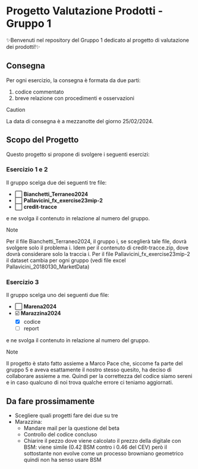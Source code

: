 # Progetto Valutazione Prodotti - Gruppo 1

✨Benvenuti nel repository del Gruppo 1 dedicato al progetto di valutazione dei prodotti!✨

## Consegna

Per ogni esercizio, la consegna è formata da due parti: 
1) codice commentato
2) breve relazione con procedimenti e osservazioni

> [!CAUTION]
> La data di consegna è a mezzanotte del giorno 25/02/2024.

## Scopo del Progetto

Questo progetto si propone di svolgere i seguenti esercizi: 

### Esercizio 1 e 2

Il gruppo scelga due dei seguenti tre file:

- ⬜ **Bianchetti_Terraneo2024** 
- ⬜ **Pallavicini_fx_exercise23mip-2** 
- ⬜ **credit-tracce**

e ne svolga il contenuto in relazione al numero del gruppo.

> [!NOTE]
> Per il file Bianchetti_Terraneo2024, il gruppo i, se sceglierà tale file, dovrà svolgere solo il problema i.
Idem per il contenuto di credit-tracce.zip, dove dovrà considerare solo la traccia i.
Per il file Pallavicini_fx_exercise23mip-2 il dataset cambia per ogni gruppo (vedi file excel Pallavicini_20180130_MarketData)

### Esercizio 3

Il gruppo scelga uno dei seguenti due file:

- ⬜ **Marena2024**
- ☑️ **Marazzina2024**
  - [x] codice
  - [ ] report

e ne svolga il contenuto in relazione al numero del gruppo.

> [!NOTE]
> Il progetto è stato fatto assieme a Marco Pace che, siccome fa parte del gruppo 5 e aveva esattamente il nostro stesso quesito, ha deciso di collaborare assieme a me. 
Quindi per la correttezza del codice siamo sereni e in caso qualcuno di noi trova qualche errore ci teniamo aggiornati.

## Da fare prossimamente

- Scegliere quali progetti fare dei due su tre
- Marazzina:
  - Mandare mail per la questione del beta
  - Controllo del codice concluso
  - Chiarire il pezzo dove viene calcolato il prezzo della digitale con BSM: viene simile (0.42 BSM contro i 0.46 del CEV) però il sottostante non evolve come un processo browniano geometrico quindi non ha senso usare BSM